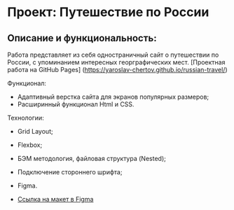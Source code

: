 # Проект: Путешествие по России

## Описание и функциональность:
Работа представляет из себя одностраничный сайт о путешествии по России, с упоминанием интересных георграфических мест.
[Проектная работа на GitHub Pages] (https://yaroslav-chertov.github.io/russian-travel/)

Функционал:
* Адаптивный верстка сайта для экранов популярных размеров;
* Расширинный функционал Html и CSS.

Технологии:
* Grid Layout;
* Flexbox;
* БЭМ методология, файловая структура (Nested);
* Подключение стороннего шрифта;
* Figma.

* [Ссылка на макет в Figma](https://www.figma.com/file/5S2WSbEFL6awjVWJ0NWL8Q/Sprint-3_-Russia-_-desktop-mobile?node-id=28503%3A0)